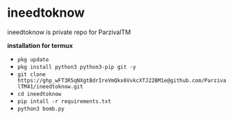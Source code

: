  # ineedtoknow
 ineedtoknow is private repo for ParzivalTM
 
 **installation for termux**
 - `pkg update`
 - `pkg install python3 python3-pip git -y`
 - `git clone https://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@github.com/ParzivalTM41/ineedtoknow.git`
 - `cd ineedtoknow`
 - `pip intall -r requirements.txt`
 - `python3 bomb.py`
